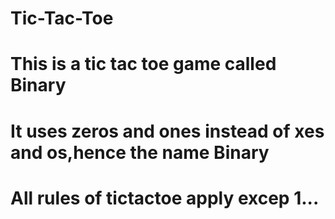 # Tic-Tac-Toe
# This is a tic tac toe game called Binary
# It uses zeros and ones instead of xes and os,hence the name Binary
# All rules of tictactoe apply excep 1...